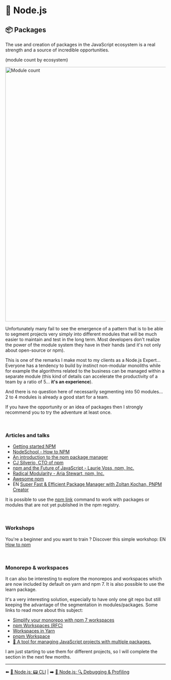 # 🐢 Node.js

## 📦 Packages

The use and creation of packages in the JavaScript ecosystem is a real strength and a source of incredible opportunities.

(module count by ecosystem)

<img src="./../../../assets/nodejs/module-count.png" alt="Module count" width="800"/>

Unfortunately many fail to see the emergence of a pattern that is to be able to segment projects very simply into different modules that will be much easier to maintain and test in the long term. Most developers don't realize the power of the module system they have in their hands (and it's not only about open-source or npm).

This is one of the remarks I make most to my clients as a Node.js Expert... Everyone has a tendency to build by instinct non-modular monoliths while for example the algorithms related to the business can be managed within a separate module (this kind of details can accelerate the productivity of a team by a ratio of 5... **it's an experience**).

And there is no question here of necessarily segmenting into 50 modules... 2 to 4 modules is already a good start for a team.

If you have the opportunity or an idea of packages then I strongly recommend you to try the adventure at least once.

&nbsp;
### Articles and talks

- [Getting started NPM](https://docs.npmjs.com/getting-started)
- [NodeSchool - How to NPM](https://github.com/workshopper/how-to-npm)
- [An introduction to the npm package manager](https://nodejs.org/en/learn/getting-started/an-introduction-to-the-npm-package-manager#packages)
- [CJ Silverio, CTO of npm](https://www.youtube.com/watch?v=HH3aNjjhMg8)
- [npm and the Future of JavaScript - Laurie Voss, npm, Inc.](https://www.youtube.com/watch?v=0PU-4GGLzGg)
- [Radical Modularity - Aria Stewart, npm, Inc.](https://www.youtube.com/watch?v=SsIdWFtp2QA)
- [Awesome npm](https://github.com/sindresorhus/awesome-npm)
- EN [Super Fast & Efficient Package Manager with Zoltan Kochan, PNPM Creator](https://www.youtube.com/watch?v=r14BwUB6wZA)

It is possible to use the [npm link](https://docs.npmjs.com/cli/v6/commands/npm-link) command to work with packages or modules that are not yet published in the npm registry.


&nbsp;
### Workshops
You're a beginner and you want to train ? Discover this simple workshop: EN [How to npm](https://github.com/workshopper/how-to-npm)


&nbsp;
### Monorepo & workspaces

It can also be interesting to explore the monorepos and workspaces which are now included by default on yarn and npm 7. It is also possible to use the learn package.

It's a very interesting solution, especially to have only one git repo but still keeping the advantage of the segmentation in modules/packages. Some links to read more about this subject:

- [Simplify your monorepo with npm 7 workspaces](https://dev.to/limal/simplify-your-monorepo-with-npm-7-workspaces-5gmj)
- [npm Workspaces (RFC)](https://github.com/npm/rfcs/blob/latest/implemented/0026-workspaces.md)
- [Workspaces in Yarn](https://classic.yarnpkg.com/blog/2017/08/02/introducing-workspaces/)
- [pnpm Workspace](https://pnpm.js.org/en/workspaces)
- [🐉 A tool for managing JavaScript projects with multiple packages.](https://github.com/lerna/lerna)

I am just starting to use them for different projects, so I will complete the section in the next few months.

---

⬅️ [🐢 Node.js: 📟 CLI](./7-cli.md) |
➡️ [🐢 Node.js: 🔍 Debugging & Profiling](./9-debugging-and-profiling.md)
